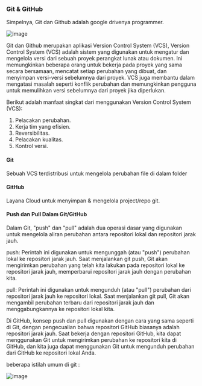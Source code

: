 ### Git & GitHub

Simpelnya, Git dan Github adalah google drivenya programmer.

![image](https://user-images.githubusercontent.com/123876878/216755531-6b86029b-432e-4c9c-8ccb-ab3881c0d487.png)

Git dan Github merupakan aplikasi Version Control System (VCS), Version Control System (VCS) adalah sistem yang digunakan untuk mengatur dan mengelola versi dari sebuah proyek perangkat lunak atau dokumen. Ini memungkinkan beberapa orang untuk bekerja pada proyek yang sama secara bersamaan, mencatat setiap perubahan yang dibuat, dan menyimpan versi-versi sebelumnya dari proyek. VCS juga membantu dalam mengatasi masalah seperti konflik perubahan dan memungkinkan pengguna untuk memulihkan versi sebelumnya dari proyek jika diperlukan.


Berikut adalah manfaat singkat dari menggunakan Version Control System (VCS):

1. Pelacakan perubahan.
2. Kerja tim yang efisien.
3. Reversibilitas.
4. Pelacakan kualitas.
5. Kontrol versi.

#### Git
Sebuah VCS terdistribusi untuk mengelola perubahan file di dalam folder

#### GitHub
Layana Cloud untuk menyimpan & mengelola project/repo git.

#### Push dan Pull Dalam Git/GitHub
Dalam Git, "push" dan "pull" adalah dua operasi dasar yang digunakan untuk mengelola aliran perubahan antara repositori lokal dan repositori jarak jauh.

push: Perintah ini digunakan untuk mengunggah (atau "push") perubahan lokal ke repositori jarak jauh. Saat menjalankan git push, Git akan mengirimkan perubahan yang telah kita lakukan pada repositori lokal ke repositori jarak jauh, memperbarui repositori jarak jauh dengan perubahan kita.

pull: Perintah ini digunakan untuk mengunduh (atau "pull") perubahan dari repositori jarak jauh ke repositori lokal. Saat menjalankan git pull, Git akan mengambil perubahan terbaru dari repositori jarak jauh dan menggabungkannya ke repositori lokal kita.

Di GitHub, konsep push dan pull digunakan dengan cara yang sama seperti di Git, dengan pengecualian bahwa repositori GitHub biasanya adalah repositori jarak jauh. Saat bekerja dengan repositori GitHub, kita dapat menggunakan Git untuk mengirimkan perubahan ke repositori kita di GitHub, dan kita juga dapat menggunakan Git untuk mengunduh perubahan dari GitHub ke repositori lokal Anda.

beberapa istilah umum di git :

![image](https://user-images.githubusercontent.com/123876878/216756005-b65f3dc4-bd9a-4623-8594-48ea2dfa9c4b.png)
